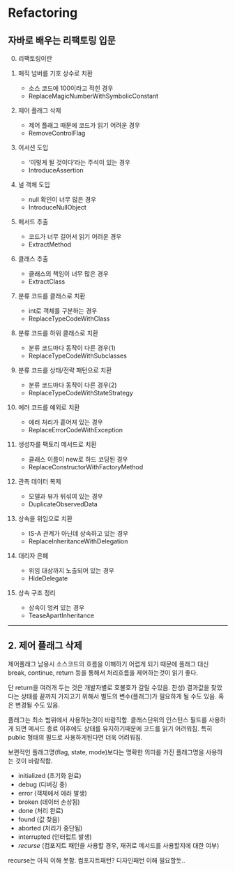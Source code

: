 # Refactoring
 
## 자바로 배우는 리팩토링 입문
 
0. 리팩토링이란

1. 매직 넘버를 기호 상수로 치환 
    - 소스 코드에 100이라고 적힌 경우
    - ReplaceMagicNumberWithSymbolicConstant
2. 제어 플래그 삭제 
    - 제어 플래그 때문에 코드가 읽기 어려운 경우
    - RemoveControlFlag
3. 어서션 도입 
    - ‘이렇게 될 것이다’라는 주석이 있는 경우
    - IntroduceAssertion
4. 널 객체 도입 
    - null 확인이 너무 많은 경우
    - IntroduceNullObject
5. 메서드 추출 
    - 코드가 너무 길어서 읽기 어려운 경우
    - ExtractMethod
6. 클래스 추출 
    - 클래스의 책임이 너무 많은 경우
    - ExtractClass
7. 분류 코드를 클래스로 치환 
    - int로 객체를 구분하는 경우
    - ReplaceTypeCodeWithClass
8. 분류 코드를 하위 클래스로 치환 
    - 분류 코드마다 동작이 다른 경우(1)
    - ReplaceTypeCodeWithSubclasses
9. 분류 코드를 상태/전략 패턴으로 치환 
    -  분류 코드마다 동작이 다른 경우(2)
    - ReplaceTypeCodeWithStateStrategy
10. 에러 코드를 예외로 치환 
    - 에러 처리가 흩어져 있는 경우
    - ReplaceErrorCodeWithException
11. 생성자를 팩토리 메서드로 치환 
    - 클래스 이름이 new로 하드 코딩된 경우
    - ReplaceConstructorWithFactoryMethod
12. 관측 데이터 복제 
    - 모델과 뷰가 뒤섞여 있는 경우
    - DuplicateObservedData
13. 상속을 위임으로 치환 
    - IS-A 관계가 아닌데 상속하고 있는 경우
    - ReplaceInheritanceWithDelegation
14. 대리자 은폐 
    - 위임 대상까지 노출되어 있는 경우
    - HideDelegate
15. 상속 구조 정리 
    - 상속이 엉켜 있는 경우
    - TeaseApartInheritance


---

## 2. 제어 플래그 삭제 

제어플래그 남용시 소스코드의 흐름을 이해하기 어렵게 되기 때문에
플래그 대신 break, continue, return 등을 통해서 처리흐름을 제어하는것이 읽기 좋다.

단 return을 여러개 두는 것은 개발자별로 호불호가 갈릴 수있음.
찬성) 결과값을 찾았다는 상태를 끝까지 가지고기 위해서 별도의 변수(플래그)가 필요하게 될 수도 있음. 혹은 변경될 수도 있음.

플래그는 최소 범위에서 사용하는것이 바람직함.
클래스단위의 인스턴스 필드를 사용하게 되면 메서드 종료 이후에도 상태를 유지하기때문에 코드를 읽기 어려워짐.
특히 public 형태의 필드로 사용하게된다면 더욱 어려워짐.

보편적인 플래그명(flag, state, mode)보다는 명확한 의미를 가진 플래그명을 사용하는 것이 바람직함.
- initialized (초기화 완료)
- debug (디버깅 중)
- error (객체에서 에러 발생)
- broken (데이터 손상됨)
- done (처리 완료)
- found (값 찾음)
- aborted (처리가 중단됨)
- interrupted (인터럽트 발생)
- _recurse_ (컴포지트 패턴을 사용할 경우, 재귀로 메서드를 사용할지에 대한 여부)

recurse는 아직 이해 못함. 컴포지트패턴? 디자인패턴 이해 필요할듯..






